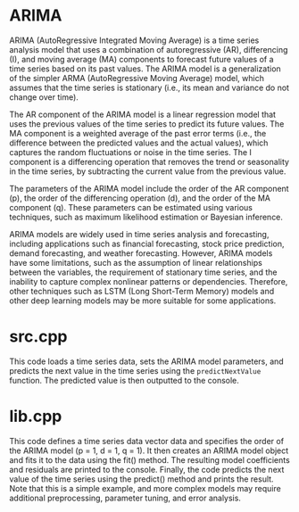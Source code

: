 # ARIMA

ARIMA (AutoRegressive Integrated Moving Average) is a time series analysis model that uses a combination of autoregressive (AR), differencing (I), and moving average (MA) components to forecast future values of a time series based on its past values. The ARIMA model is a generalization of the simpler ARMA (AutoRegressive Moving Average) model, which assumes that the time series is stationary (i.e., its mean and variance do not change over time).

The AR component of the ARIMA model is a linear regression model that uses the previous values of the time series to predict its future values. The MA component is a weighted average of the past error terms (i.e., the difference between the predicted values and the actual values), which captures the random fluctuations or noise in the time series. The I component is a differencing operation that removes the trend or seasonality in the time series, by subtracting the current value from the previous value.

The parameters of the ARIMA model include the order of the AR component (p), the order of the differencing operation (d), and the order of the MA component (q). These parameters can be estimated using various techniques, such as maximum likelihood estimation or Bayesian inference.

ARIMA models are widely used in time series analysis and forecasting, including applications such as financial forecasting, stock price prediction, demand forecasting, and weather forecasting. However, ARIMA models have some limitations, such as the assumption of linear relationships between the variables, the requirement of stationary time series, and the inability to capture complex nonlinear patterns or dependencies. Therefore, other techniques such as LSTM (Long Short-Term Memory) models and other deep learning models may be more suitable for some applications.

# src.cpp

This code loads a time series data, sets the ARIMA model parameters, and predicts the next value in the time series using the `predictNextValue` function. The predicted value is then outputted to the console.

# lib.cpp

This code defines a time series data vector data and specifies the order of the ARIMA model (p = 1, d = 1, q = 1). It then creates an ARIMA model object and fits it to the data using the fit() method. The resulting model coefficients and residuals are printed to the console. Finally, the code predicts the next value of the time series using the predict() method and prints the result. Note that this is a simple example, and more complex models may require additional preprocessing, parameter tuning, and error analysis.
